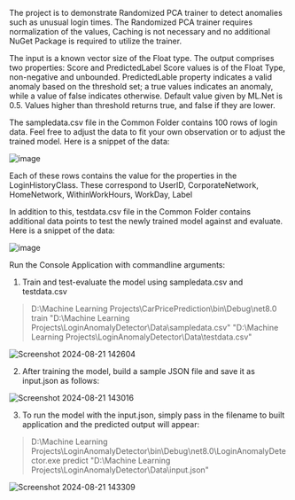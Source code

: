 The project is to demonstrate Randomized PCA trainer to detect anomalies such as unusual login times.
The Randomized PCA trainer requires normalization of the values, Caching is not necessary and no additional NuGet Package is required to utilize the trainer.

The input is a known vector size of the Float type. The output comprises two properties: Score and PredictedLabel
Score values is of the Float Type, non-negative and unbounded. 
PredictedLable property indicates a valid anomaly based on the threshold set; a true values indicates an anomaly, while a value of false indicates otherwise.
Default value given by ML.Net is 0.5. Values higher than threshold returns true, and false if they are lower.

The sampledata.csv file in the Common Folder contains 100 rows of login data. 
Feel free to adjust the data to fit your own observation or to adjust the trained model. Here is a snippet of the data:


![image](https://github.com/user-attachments/assets/0c87527e-18ab-4907-9323-dae654c6adb4)


Each of these rows contains the value for the properties in the LoginHistoryClass. 
These correspond to UserID, CorporateNetwork, HomeNetwork, WithinWorkHours, WorkDay, Label


In addition to this, testdata.csv file in the Common Folder contains additional data points to test the newly trained model against and evaluate. 
Here is a snippet of the data:

![image](https://github.com/user-attachments/assets/623a60d5-21de-4d45-8994-268ccc86afba)


Run the Console Application with commandline arguments:

1. Train and test-evaluate the model using sampledata.csv and testdata.csv

>D:\Machine Learning Projects\CarPricePrediction\bin\Debug\net8.0 train "D:\Machine Learning Projects\LoginAnomalyDetector\Data\sampledata.csv"
> "D:\Machine Learning Projects\LoginAnomalyDetector\Data\testdata.csv"

![Screenshot 2024-08-21 142604](https://github.com/user-attachments/assets/f2898751-c59c-4cb1-b577-66668fcfa332)


2. After training the model, build a sample JSON file and save it as input.json as follows:

 ![Screenshot 2024-08-21 143016](https://github.com/user-attachments/assets/3537acf6-3481-4feb-ab66-5937c42166da)

3. To run the model with the input.json, simply pass in the filename to built application and the predicted output will appear:

> D:\Machine Learning Projects\LoginAnomalyDetector\bin\Debug\net8.0\LoginAnomalyDetector.exe predict "D:\Machine Learning Projects\LoginAnomalyDetector\Data\input.json"

![Screenshot 2024-08-21 143309](https://github.com/user-attachments/assets/1d5480f0-b921-4b45-8a0e-9f0ff636d136)













